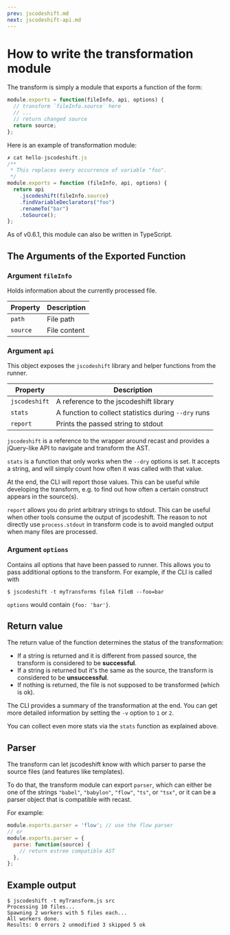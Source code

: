 ```yaml
---
prev: jscodeshift.md
next: jscodeshift-api.md
---
```

# How to write the transformation module

The transform is simply a module that exports a function of the form:

```js
module.exports = function(fileInfo, api, options) {
  // transform `fileInfo.source` here
  // ...
  // return changed source
  return source;
};
```
Here is an example of transformation module:

```js
✗ cat hello-jscodeshift.js 
/**
 * This replaces every occurrence of variable "foo".
 */
module.exports = function (fileInfo, api, options) {
  return api
    .jscodeshift(fileInfo.source)
    .findVariableDeclarators("foo")
    .renameTo("bar")
    .toSource();
};
```

As of v0.6.1, this module can also be written in TypeScript.

## The Arguments of the Exported Function

### Argument `fileInfo`

Holds information about the currently processed file.

Property    | Description
------------|------------
`path`      | File path
`source`    | File content

### Argument `api`

This object exposes the `jscodeshift` library and helper functions from the
runner.

Property     | Description
-------------|------------
`jscodeshift`| A reference to the jscodeshift library
`stats`      | A function to collect statistics during `--dry` runs
`report`     | Prints the passed string to stdout

`jscodeshift` is a reference to the wrapper around recast and provides a
jQuery-like API to navigate and transform the AST. 

`stats` is a function that only works when the `--dry` options is set. It accepts
a string, and will simply count how often it was called with that value.

At the end, the CLI will report those values. This can be useful while
developing the transform, e.g. to find out how often a certain construct
appears in the source(s).

`report` allows you do print arbitrary strings to stdout. This can be
useful when other tools consume the output of jscodeshift. The reason to not
directly use `process.stdout` in transform code is to avoid mangled output when
many files are processed.

### Argument `options`

Contains all options that have been passed to runner. This allows you to pass
additional options to the transform. For example, if the CLI is called with

```
$ jscodeshift -t myTransforms fileA fileB --foo=bar
```

`options` would contain `{foo: 'bar'}`.

## Return value

The return value of the function determines the status of the transformation:

- If a string is returned and it is different from passed source, the
  transform is considered to be **successful**.
- If a string is returned but it's the same as the source, the transform
  is considered to be **unsuccessful**.
- If nothing is returned, the file is not supposed to be transformed (which is
  ok).

The CLI provides a summary of the transformation at the end. You can get more
detailed information by setting the `-v` option to `1` or `2`.

You can collect even more stats via the `stats` function as explained above.

## Parser

The transform can let jscodeshift know with which parser to parse the source
files (and features like templates).

To do that, the transform module can export `parser`, which can either be one
of the strings `"babel"`, `"babylon"`, `"flow"`, `"ts"`, or `"tsx"`,
or it can be a parser object that is compatible with recast.

For example:

```js
module.exports.parser = 'flow'; // use the flow parser
// or
module.exports.parser = {
  parse: function(source) {
    // return estree compatible AST
  },
};
```

## Example output

```text
$ jscodeshift -t myTransform.js src
Processing 10 files...
Spawning 2 workers with 5 files each...
All workers done.
Results: 0 errors 2 unmodified 3 skipped 5 ok
```


[npm]: https://www.npmjs.com/
[Mozilla Parser API]: https://developer.mozilla.org/en-US/docs/Mozilla/Projects/SpiderMonkey/Parser_API
[recast]: https://github.com/benjamn/recast
[ast-types]: https://github.com/benjamn/ast-types
[ast-explorer]: http://astexplorer.net/

